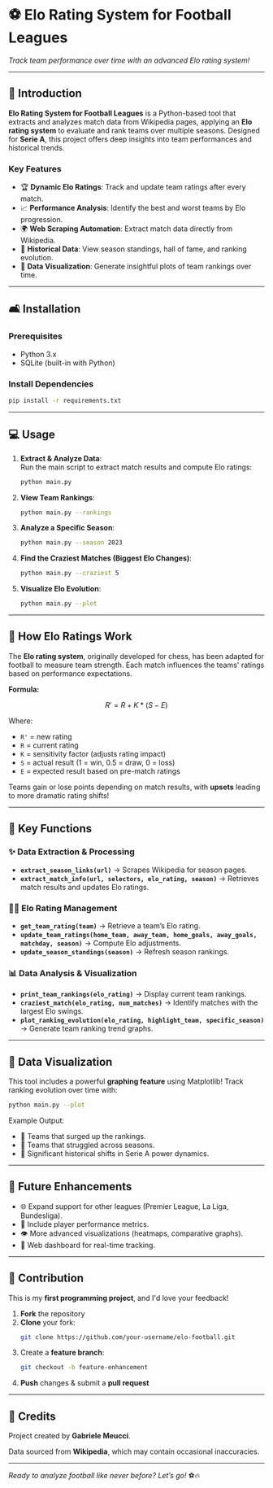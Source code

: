 # ⚽ Elo Rating System for Football Leagues

*Track team performance over time with an advanced Elo rating system!*  

---

## 🚀 Introduction

**Elo Rating System for Football Leagues** is a Python-based tool that extracts and analyzes match data from Wikipedia pages, applying an **Elo rating system** to evaluate and rank teams over multiple seasons. Designed for **Serie A**, this project offers deep insights into team performances and historical trends.

### Key Features
- 🏆 **Dynamic Elo Ratings**: Track and update team ratings after every match.
- 📈 **Performance Analysis**: Identify the best and worst teams by Elo progression.
- 🌍 **Web Scraping Automation**: Extract match data directly from Wikipedia.
- 📅 **Historical Data**: View season standings, hall of fame, and ranking evolution.
- 🎨 **Data Visualization**: Generate insightful plots of team rankings over time.

---

## 🛋️ Installation

### Prerequisites
- Python 3.x
- SQLite (built-in with Python)

### Install Dependencies

```bash
pip install -r requirements.txt
```

---

## 💻 Usage

1. **Extract & Analyze Data**:  
   Run the main script to extract match results and compute Elo ratings:
   ```bash
   python main.py
   ```

2. **View Team Rankings**:  
   ```bash
   python main.py --rankings
   ```

3. **Analyze a Specific Season**:  
   ```bash
   python main.py --season 2023
   ```

4. **Find the Craziest Matches (Biggest Elo Changes)**:  
   ```bash
   python main.py --craziest 5
   ```

5. **Visualize Elo Evolution**:  
   ```bash
   python main.py --plot
   ```

---

## 🧠 How Elo Ratings Work

The **Elo rating system**, originally developed for chess, has been adapted for football to measure team strength. Each match influences the teams' ratings based on performance expectations.

**Formula:**
```math
R' = R + K * (S - E)
```
Where:
- `R'` = new rating
- `R` = current rating
- `K` = sensitivity factor (adjusts rating impact)
- `S` = actual result (1 = win, 0.5 = draw, 0 = loss)
- `E` = expected result based on pre-match ratings

Teams gain or lose points depending on match results, with **upsets** leading to more dramatic rating shifts!

---

## 📝 Key Functions

### ✨ Data Extraction & Processing
- **`extract_season_links(url)`** → Scrapes Wikipedia for season pages.
- **`extract_match_info(url, selectors, elo_rating, season)`** → Retrieves match results and updates Elo ratings.

### 🏋️‍♂️ Elo Rating Management
- **`get_team_rating(team)`** → Retrieve a team’s Elo rating.
- **`update_team_ratings(home_team, away_team, home_goals, away_goals, matchday, season)`** → Compute Elo adjustments.
- **`update_season_standings(season)`** → Refresh season rankings.

### 📊 Data Analysis & Visualization
- **`print_team_rankings(elo_rating)`** → Display current team rankings.
- **`craziest_match(elo_rating, num_matches)`** → Identify matches with the largest Elo swings.
- **`plot_ranking_evolution(elo_rating, highlight_team, specific_season)`** → Generate team ranking trend graphs.

---

## 🎨 Data Visualization

This tool includes a powerful **graphing feature** using Matplotlib! Track ranking evolution over time with:

```bash
python main.py --plot
```

Example Output:
- 🔼 Teams that surged up the rankings.
- 🔽 Teams that struggled across seasons.
- 📅 Significant historical shifts in Serie A power dynamics.

---

## 💪 Future Enhancements

- 🌐 Expand support for other leagues (Premier League, La Liga, Bundesliga).
- 📝 Include player performance metrics.
- 👁️ More advanced visualizations (heatmaps, comparative graphs).
- 🚀 Web dashboard for real-time tracking.

---

## 🏅 Contribution

This is my **first programming project**, and I'd love your feedback!  

1. **Fork** the repository  
2. **Clone** your fork:  
   ```bash
   git clone https://github.com/your-username/elo-football.git
   ```
3. Create a **feature branch**:  
   ```bash
   git checkout -b feature-enhancement
   ```
4. **Push** changes & submit a **pull request**

---

## 🏁 Credits

Project created by **Gabriele Meucci**.  

Data sourced from **Wikipedia**, which may contain occasional inaccuracies.

---

*Ready to analyze football like never before? Let’s go!* ⚽🔥

